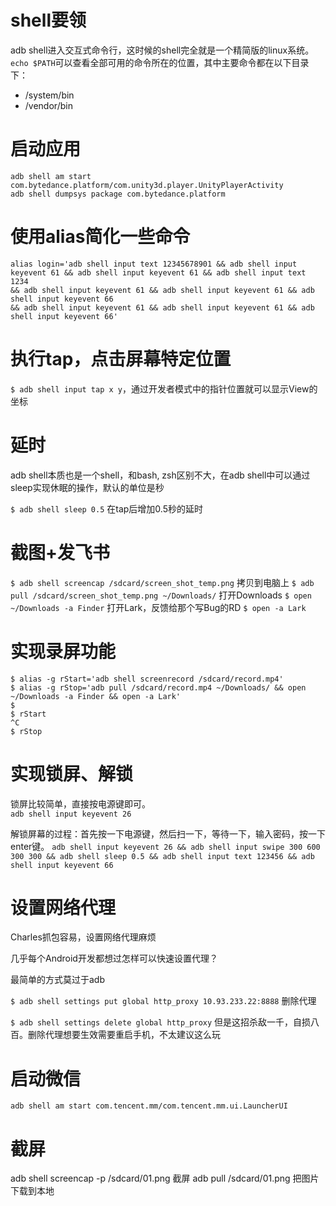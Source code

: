 # shell要领
adb shell进入交互式命令行，这时候的shell完全就是一个精简版的linux系统。  
`echo $PATH`可以查看全部可用的命令所在的位置，其中主要命令都在以下目录下：
* /system/bin  
* /vendor/bin

# 启动应用
    adb shell am start com.bytedance.platform/com.unity3d.player.UnityPlayerActivity
    adb shell dumpsys package com.bytedance.platform

# 使用alias简化一些命令
```shell
alias login='adb shell input text 12345678901 && adb shell input keyevent 61 && adb shell input keyevent 61 && adb shell input text 1234
&& adb shell input keyevent 61 && adb shell input keyevent 61 && adb shell input keyevent 66
&& adb shell input keyevent 61 && adb shell input keyevent 61 && adb shell input keyevent 66'
```

# 执行tap，点击屏幕特定位置
`$ adb shell input tap x y`，通过开发者模式中的指针位置就可以显示View的坐标


# 延时
adb shell本质也是一个shell，和bash, zsh区别不大，在adb shell中可以通过sleep实现休眠的操作，默认的单位是秒

`$ adb shell sleep 0.5`
在tap后增加0.5秒的延时

# 截图+发飞书
`$ adb shell screencap /sdcard/screen_shot_temp.png`
拷贝到电脑上
`$ adb  pull /sdcard/screen_shot_temp.png ~/Downloads/`
打开Downloads
`$ open ~/Downloads -a Finder`
打开Lark，反馈给那个写Bug的RD
`$ open -a Lark`

# 实现录屏功能
```shell
$ alias -g rStart='adb shell screenrecord /sdcard/record.mp4'
$ alias -g rStop='adb pull /sdcard/record.mp4 ~/Downloads/ && open ~/Downloads -a Finder && open -a Lark'
$
$ rStart
^C
$ rStop
```

# 实现锁屏、解锁
锁屏比较简单，直接按电源键即可。  
`adb shell input keyevent 26`  

解锁屏幕的过程：首先按一下电源键，然后扫一下，等待一下，输入密码，按一下enter键。
`adb shell input keyevent 26 && adb shell input swipe 300 600 300 300 && adb shell sleep 0.5 && adb shell input text 123456 && adb shell input keyevent 66`


# 设置网络代理
Charles抓包容易，设置网络代理麻烦

几乎每个Android开发都想过怎样可以快速设置代理？

最简单的方式莫过于adb

`$ adb shell settings put global http_proxy 10.93.233.22:8888`
删除代理

`$ adb shell settings delete global http_proxy`
但是这招杀敌一千，自损八百。删除代理想要生效需要重启手机，不太建议这么玩


# 启动微信
```shell
adb shell am start com.tencent.mm/com.tencent.mm.ui.LauncherUI
```

# 截屏
adb shell screencap -p /sdcard/01.png  截屏
adb pull /sdcard/01.png  把图片下载到本地